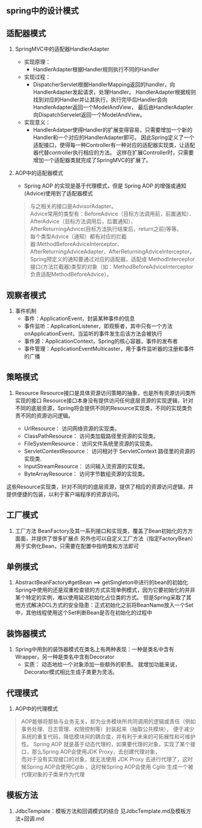 spring中的设计模式
------------

## 适配器模式

1. SpringMVC中的适配器HandlerAdapter
   * 实现原理：
     * HandlerAdapter根据Handler规则执行不同的Handler
   * 实现过程：
     * DispatcherServlet根据HandlerMapping返回的handler，向HandlerAdapter发起请求，处理Handler。
       HandlerAdapter根据规则找到对应的Handler并让其执行，执行完毕后Handler会向HandlerAdapter返回一个ModelAndView，
       最后由HandlerAdapter向DispatchServelet返回一个ModelAndView。
   * 实现意义：
     * HandlerAdatper使得Handler的扩展变得容易，只需要增加一个新的Handler和一个对应的HandlerAdapter即可。
       因此Spring定义了一个适配接口，使得每一种Controller有一种对应的适配器实现类，让适配器代替controller执行相应的方法。
       这样在扩展Controller时，只需要增加一个适配器类就完成了SpringMVC的扩展了。

2. AOP中的适配器模式
   * Spring AOP 的实现是基于代理模式，但是 Spring AOP 的增强或通知(Advice)使用到了适配器模式
   > 与之相关的接口是AdvisorAdapter。  
   > Advice常用的类型有：BeforeAdvice（目标方法调用前，前置通知）、AfterAdvice（目标方法调用后，后置通知）、AfterReturningAdvice(目标方法执行结束后，return之前)等等。  
   > 每个类型Advice（通知）都有对应的拦截器:MethodBeforeAdviceInterceptor、AfterReturningAdviceAdapter、AfterReturningAdviceInterceptor。  
   > Spring预定义的通知要通过对应的适配器，适配成 MethodInterceptor接口(方法拦截器)类型的对象（如：MethodBeforeAdviceInterceptor负责适配MethodBeforeAdvice）。

## 观察者模式

1. 事件机制
   * 事件：ApplicationEvent，封装某种事件的信息
   * 事件监听：ApplicationListener，即观察者，其中只有一个方法onApplicationEvent，当监听的事件发生后该方法会被执行
   * 事件源：ApplicationContext，Spring的核心容器，事件的发布者
   * 事件管理：ApplicationEventMulticaster，用于事件监听器的注册和事件的广播

## 策略模式

1. Resource
Resource接口是具体资源访问策略的抽象，也是所有资源访问类所实现的接口
Resource接口本身没有提供访问任何底层资源的实现逻辑，针对不同的底层资源，Spring将会提供不同的Resource实现类，不同的实现类负责不同的资源访问逻辑。

   * UrlResource： 访问网络资源的实现类。
   * ClassPathResource： 访问类加载路径里资源的实现类。
   * FileSystemResource： 访问文件系统里资源的实现类。
   * ServletContextResource： 访问相对于 ServletContext 路径里的资源的实现类.
   * InputStreamResource： 访问输入流资源的实现类。
   * ByteArrayResource： 访问字节数组资源的实现类。

这些Resource实现类，针对不同的的底层资源，提供了相应的资源访问逻辑，并提供便捷的包装，以利于客户端程序的资源访问。

## 工厂模式

1. 工厂方法
BeanFactory及其一系列接口和实现类，覆盖了Bean初始化的方方面面，并提供了很多扩展点
另外也可以自定义工厂方法（指定FactoryBean）用于实例化Bean，只需要在配置中指明类和方法即可

## 单例模式

1. AbstractBeanFactory#getBean ==> getSingleton中进行的bean的初始化
Spring中使用的还是双重检查锁的方式实现单例模式，因为它要初始化的并非某个特定的实例，难以使用延迟初始化占位类的方式。
但是Spring采取了其他方式解决DCL方式的安全隐患：正式初始化之前将BeanName放入一个Set中，其他线程使用这个Set判断Bean是否在初始化的过程中

## 装饰器模式

1. Spring中用到的装饰器模式在类名上有两种表现：一种是类名中含有Wrapper，另一种是类名中含有Decorator
   * 实质：
     动态地给一个对象添加一些额外的职责。
     就增加功能来说，Decorator模式相比生成子类更为灵活。

## 代理模式

1. AOP中的代理模式
> AOP能够将那些与业务无关，却为业务模块所共同调用的逻辑或责任（例如事务处理、日志管理、权限控制等）封装起来（抽取公共模块），
  便于减少系统的重复代码，降低模块间的耦合度，并有利于未来的可拓展性和可维护性。
> Spring AOP 就是基于动态代理的，如果要代理的对象，实现了某个接口，那么Spring AOP会使用JDK Proxy，去创建代理对象，  
  而对于没有实现接口的对象，就无法使用 JDK Proxy 去进行代理了，这时候Spring AOP会使用Cglib ，这时候Spring AOP会使用 Cglib 生成一个被代理对象的子类来作为代理

## 模板方法

1. JdbcTemplate：模板方法和回调模式的结合  见JdbcTemplate.md及模板方法+回调.md




















